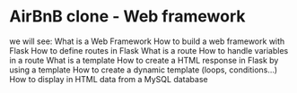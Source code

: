 # AirBnB clone - Web framework

we will see:
What is a Web Framework
How to build a web framework with Flask
How to define routes in Flask
What is a route
How to handle variables in a route
What is a template
How to create a HTML response in Flask by using a template
How to create a dynamic template (loops, conditions…)
How to display in HTML data from a MySQL database
